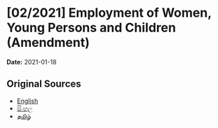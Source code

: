 # [02/2021] Employment of Women, Young Persons and Children (Amendment)

**Date:** 2021-01-18

## Original Sources

- [English](https://documents.gov.lk/view/acts/2021/1/02-2021_E.pdf)
- [සිංහල](https://documents.gov.lk/view/acts/2021/1/02-2021_S.pdf)
- [தமிழ்](https://documents.gov.lk/view/acts/2021/1/02-2021_T.pdf)
